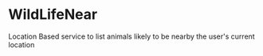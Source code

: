 # WildLifeNear
Location Based service to list animals likely to be nearby the user's current location
